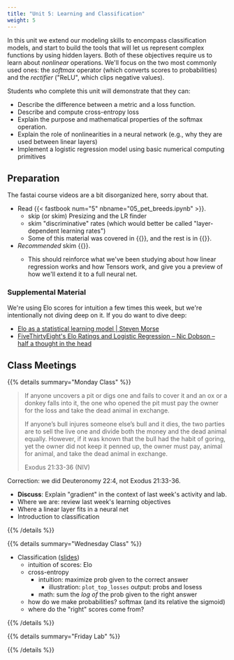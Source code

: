 ```yaml
---
title: "Unit 5: Learning and Classification"
weight: 5
---
```


In this unit we extend our modeling skills to encompass classification models, and start to build the tools that will let us represent complex functions by using hidden layers. Both of these objectives require us to learn about *nonlinear* operations. We'll focus on the two most commonly used ones: the *softmax* operator (which converts scores to probabilities) and the *rectifier* ("ReLU", which clips negative values).

Students who complete this unit will demonstrate that they can:

- Describe the difference between a metric and a loss function.
- Describe and compute cross-entropy loss
- Explain the purpose and mathematical properties of the softmax operation.
- Explain the role of nonlinearities in a neural network (e.g., why they are used between linear layers)
- Implement a logistic regression model using basic numerical computing primitives

<!-- - Activities
	- some variation on Learning Proportions lab? ^^bandit learning^^: how likely is each arm to give a payout? -->

## Preparation

The fastai course videos are a bit disorganized here, sorry about that.

<!-- - Watch the Lab 4 [walk-through video](https://calvincollege.sharepoint.com/:f:/s/Section_81629/EiZcXdth0VZMhjz4S_69w0oByq-i_tuvqJMm1VgDMjNtJw?e=EC58DP) if you have not yet. -->

- Read {{< fastbook num="5" nbname="05_pet_breeds.ipynb" >}}.
  - skip (or skim) Presizing and the LR finder
  - skim "discriminative" rates (which would better be called "layer-dependent learning rates")
  - Some of this material was covered in {{<fastvideo num="3" >}}, and the rest is in {{<fastvideo num="5">}}. 
- *Recommended* skim {{<fastbook num="17" nbname="17_foundations.ipynb">}}.
  - This should reinforce what we've been studying about how linear regression works and how Tensors work, and give you a preview of how we'll extend it to a full neural net.

### Supplemental Material

We're using Elo scores for intuition a few times this week, but we're intentionally not diving deep on it. If you do want to dive deep:

- [Elo as a statistical learning model | Steven Morse](https://stmorse.github.io/journal/Elo.html)
- [FiveThirtyEight's Elo Ratings and Logistic Regression – Nic Dobson – half a thought in the head](https://nicidob.github.io/nba_elo/)

## Class Meetings

{{% details summary="Monday Class" %}}

> If anyone uncovers a pit or digs one and fails to cover it and an ox or a donkey falls into it, the one who opened the pit must pay the owner for the loss and take the dead animal in exchange.
>
> If anyone’s bull injures someone else’s bull and it dies, the two parties are to sell the live one and divide both the money and the dead animal equally. However, if it was known that the bull had the habit of goring, yet the owner did not keep it penned up, the owner must pay, animal for animal, and take the dead animal in exchange.
> 
> Exodus 21:33-36 (NIV)

Correction: we did Deuteronomy 22:4, not Exodus 21:33-36.

- **Discuss**: Explain "gradient" in the context of last week's activity and lab.
- Where we are: review last week's learning objectives
- Where a linear layer fits in a neural net
- Introduction to classification

{{% /details %}}

{{% details summary="Wednesday Class" %}}

- Classification ([slides](/slides/w5/w5-classification.html))
  - intuition of scores: Elo
  - cross-entropy
    - intuition: maximize prob given to the correct answer
      - illustration: `plot_top_losses` output: probs and losess
    - math: sum the *log of* the prob given to the right answer
  - how do we make probabilities? softmax (and its relative the sigmoid)
  - where do the "right" scores come from?

{{% /details %}}

{{% details summary="Friday Lab" %}}

{{% /details %}}
